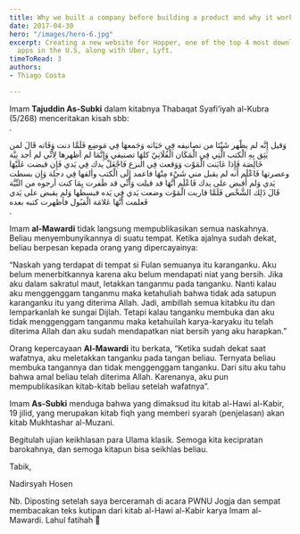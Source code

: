 ```yaml
---
title: Why we built a company before building a product and why it worked
date: 2017-04-30
hero: "/images/hero-6.jpg"
excerpt: Creating a new website for Hopper, one of the top 4 most downloaded travel
  apps in the U.S, along with Uber, Lyft.
timeToRead: 3
authors:
- Thiago Costa

---
```

  
Imam **Tajuddin As-Subki** dalam kitabnya Thabaqat Syafi’iyah al-Kubra (5/268) menceritakan kisah sbb:  
 .

وَقيل إِنَّه لم يظْهر شَيْئا من تصانيفه فِي حَيَاته وَجَمعهَا فِي مَوضِع فَلَمَّا دنت وَفَاته قَالَ لمن يَثِق بِهِ الْكتب الَّتِي فِي الْمَكَان الْفُلَانِيّ كلهَا تصنيفي وَإِنَّمَا لم أظهرها لِأَنِّي لم أجد نِيَّة خَالِصَة فَإِذا عَايَنت الْمَوْت وَوَقعت فِي النزع فَاجْعَلْ يدك فِي يَدي فَإِن قبضت عَلَيْهَا وعصرتها فَاعْلَم أَنه لم يقبل مني شَيْء مِنْهَا فاعمد إِلَى الْكتب وألقها فِي دجلة وَإِن بسطت يَدي وَلم أَقبض على يدك فَاعْلَم أَنَّهَا قد قبلت وَأَنِّي قد ظَفرت بِمَا كنت أرجوه من النِّيَّة  
 قَالَ ذَلِك الشَّخْص فَلَمَّا قاربت الْمَوْت وضعت يَدي فِي يَده فبسطها وَلم يقبض على يَدي فَعلمت أَنَّهَا عَلامَة الْقبُول فأظهرت كتبه بعده  
 .

Imam **al-Mawardi** tidak langsung mempublikasikan semua naskahnya. Beliau menyembunyikannya di suatu tempat. Ketika ajalnya sudah dekat, beliau berpesan kepada orang yang dipercayainya:

“Naskah yang terdapat di tempat si Fulan semuanya itu karanganku. Aku belum menerbitkannya karena aku belum mendapati niat yang bersih. Jika aku dalam sakratul maut, letakkan tanganmu pada tanganku. Nanti kalau aku menggenggam tanganmu maka ketahuliah bahwa tidak ada satupun karanganku itu yang diterima Allah. Jadi, ambillah semua kitabku itu dan lemparkanlah ke sungai Dijlah. Tetapi kalau tanganku membuka dan aku tidak menggenggam tanganmu maka ketahuilah karya-karyaku itu telah diterima Allah dan aku sudah mendapatkan niat bersih yang aku harapkan.”

Orang kepercayaan **Al-Mawardi** itu berkata, “Ketika sudah dekat saat wafatnya, aku meletakkan tanganku pada tangan beliau. Ternyata beliau membuka tangannya dan tidak menggenggam tanganku. Dari situ aku tahu bahwa amal beliau telah diterima Allah. Karenanya, aku pun mempublikasikan kitab-kitab beliau setelah wafatnya”.

Imam **As-Subki** menduga bahwa yang dimaksud itu kitab al-Hawi al-Kabir, 19 jilid, yang merupakan kitab fiqh yang memberi syarah (penjelasan) akan kitab Mukhtashar al-Muzani.

Begitulah ujian keikhlasan para Ulama klasik. Semoga kita kecipratan barokahnya, dan semoga kitapun bisa seikhlas beliau.

Tabik,

Nadirsyah Hosen

Nb. Diposting setelah saya berceramah di acara PWNU Jogja dan sempat membacakan teks kutipan dari kitab al-Hawi al-Kabir karya Imam al-Mawardi. Lahul fatihah 🙏